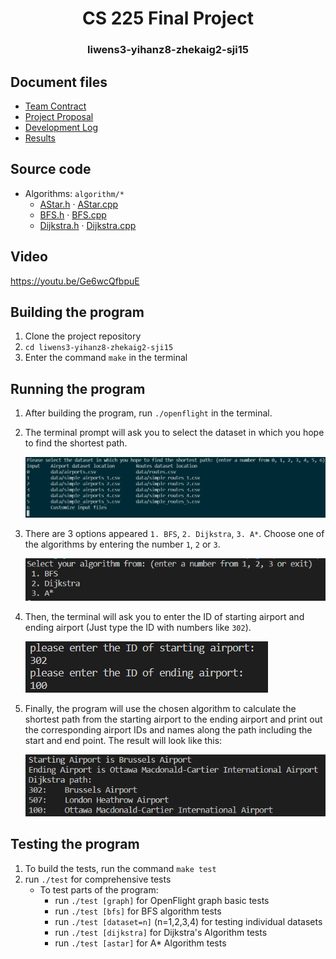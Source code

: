 <h1 align="center"> CS 225 Final Project</h1>
<h3 align="center"> liwens3-yihanz8-zhekaig2-sji15 </h3>

## Document files
* [Team Contract](CONTRACT.md)
* [Project Proposal](Project_Proposal.md)
* [Development Log](Development_Log.md)
* [Results](Results.md)

## Source code
* Algorithms: `algorithm/*`
  * [AStar.h](algorithm/AStar.h) · [AStar.cpp](algorithm/AStar.cpp)
  * [BFS.h](algorithm/BFS.h) · [BFS.cpp](algorithm/BFS.cpp)
  * [Dijkstra.h](algorithm/Dijkstra.h) · [Dijkstra.cpp](algorithm/Dijkstra.cpp)

## Video
https://youtu.be/Ge6wcQfbpuE

## Building the program
1. Clone the project repository
2. `cd liwens3-yihanz8-zhekaig2-sji15`
3. Enter the command `make` in the terminal

## Running the program

1. After building the program, run `./openflight` in the terminal.

2. The terminal prompt will ask you to select the dataset in which you hope to find the shortest path.

    ![image](assets/example_choose_dataset.png)

3. There are 3 options appeared `1. BFS`, `2. Dijkstra`, `3. A*`. Choose one of the algorithms by entering the number `1`, `2` or `3`.

    ![Image text](assets/example_choose_algorithm.png)

4. Then, the terminal will ask you to enter the ID of starting airport and ending airport (Just type the ID with numbers like `302`).

    ![Image text](assets/example_set_airport.png)

5. Finally, the program will use the chosen algorithm to calculate the shortest path from the starting airport to the ending airport and print out the corresponding airport IDs and names along the path including the start and end point. The result will look like this:

    ![Image text](assets/example_result.png)

## Testing the program

1. To build the tests, run the command `make test`
2. run `./test` for comprehensive tests
    - To test parts of the program:
      - run `./test [graph]` for OpenFlight graph basic tests
      - run `./test [bfs]` for BFS algorithm tests
      - run `./test [dataset=n]` (n=1,2,3,4) for testing individual datasets
      - run `./test [dijkstra]` for Dijkstra's Algorithm tests
      - run `./test [astar]` for A* Algorithm tests

